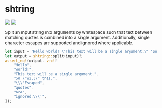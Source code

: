 # shtring

[![](https://img.shields.io/crates/v/shtring)](https://crates.io/crates/shtring) [![](https://docs.rs/shtring/badge.svg)](https://docs.rs/shtring)

Split an input string into arguments by whitespace such that text between matching quotes is combined into a single argument. Additionally, single character escapes are supported and ignored where applicable.

```rust
let input = "Hello world! \"This text will be a single argument.\" 'So \"will\" this.' \\\'Escaped quotes are ignored.\\\'";
let output = shtring::split(input)?;
assert_eq!(output, vec![
    "Hello",
    "world!",
    "This text will be a single argument.",
    "So \"will\" this.",
    "\\\'Escaped",
    "quotes",
    "are",
    "ignored.\\\'",
]);
```
